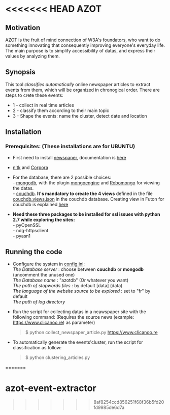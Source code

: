 <<<<<<< HEAD
AZOT
====

Motivation
----------
AZOT is the fruit of mind connection of W3A's foundators, who want to do something innovating that consequently improving everyone's everyday life.
The main purpose is to simplify accessibility of datas, and express their values by analyzing them.

Synopsis
---------
This tool *classifies automatically* online newspaper articles to extract events from them, which will be organized in chronogical order.
There are steps to crete these events:
- 1 - collect in real time articles
- 2 - classify them according to their main topic
- 3 - Shape the events: name the cluster, detect date and location

Installation
------------

### Prerequisites: (These installations are for UBUNTU)
- First need to install [newspaper](https://github.com/codelucas/newspaper), documentation is [here](http://newspaper.readthedocs.io/en/latest/)

- [nltk](http://www.nltk.org/install.html) and [Corpora](http://www.nltk.org/nltk_data/)

- For the database, there are 2 possible choices:
        <br/>- [mongodb](https://docs.mongodb.com/manual/), with the plugin [mongoengine](http://mongoengine.org/) and [Robomongo](https://robomongo.org/) for viewing the datas.
        <br/>- [couchdb](http://couchdb.apache.org/). __It's mandatory to create the 4 views__ defined in the file [couchdb.views.json](couchdb.views.json) in the couchdb database. Creating view in Futon for couchdb is explained [here](https://blog.vicmetcalfe.com/2011/04/11/creating-views-in-couchdb-futon/)

- __Need these three packages to be installed for ssl issues with python 2.7 while exploring the sites:__
        <br/>- pyOpenSSL
        <br/>- ndg-httpsclient
        <br/>- pyasn1


Running the code
----------------
- Configure the system in [config.ini](config.ini):
        <br/> _The Database server_ : choose between __couchdb__ or __mongodb__ (uncomment the unused one)
        <br/>_The Database name_ : "azotdb" (Or whatever you want)
        <br/>_The path of stopwords files_ : by default [data] (data)
        <br/>_The language of the website source to be explored_ : set to "fr" by default
        <br/>_The path of log directory_

- Run the script for collecting datas in a neawspaper site with the following command: (Requires the source news (example: https://www.clicanoo.re) as parameter)
    > $ python collect\_newspaper\_article.py https://www.clicanoo.re

- To automatically generate the events'cluster, run the script for classification as follow:
    > $ python clustering_articles.py

=======
# azot-event-extractor
>>>>>>> 8af8254ccd856251f68f36b5fd20fd9985de6d7a
